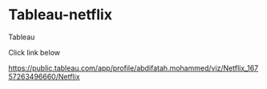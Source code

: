 # Tableau-netflix

Tableau

Click link below 

https://public.tableau.com/app/profile/abdifatah.mohammed/viz/Netflix_16757263496660/Netflix
